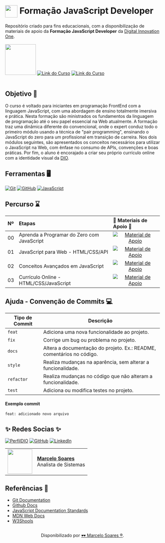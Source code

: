 <h1>
    <a href="https://www.dio.me/">
     <img align="center" width="40px" src="https://hermes.digitalinnovation.one/assets/diome/logo-minimized.png"></a>
    <span> Formação JavaScript Developer</span>
</h1>

Repositório criado para fins educacionais, com a disponibilização de materiais de apoio da **Formação JavaScript Developer** da [Digital Innovation One](https://www.dio.me/).
<br>
<br>
<img width="100px" background-color="black" src="https://hermes.dio.me/tracks/55e7040f-775b-47e5-a8fb-69d002ca17a9.png">
[![Link do Curso](https://img.shields.io/badge/▶-000?style=for-the-badge&logo=movie&logoColor=E94D5F)](https://web.dio.me/track/6e3cb1b0-bbcc-4cab-8d5c-c2c7acec960d) 
[![Link do Curso](https://img.shields.io/badge/Acesse%20o%20Curso%20na%20Plataforma-E94D5F?style=for-the-badge)](https://web.dio.me/track/6e3cb1b0-bbcc-4cab-8d5c-c2c7acec960d)
<br>
<br>

## Objetivo 🎯
O curso é voltado para iniciantes em programação FrontEnd com a linguagem JavaScript, com uma abordagem de ensino totalmente imersiva e prática. Nesta formação são ministrados os fundamentos da linguagem de programação até o seu papel essencial na Web atualmente. A formação traz uma dinâmica diferente do convencional, onde o expert conduz todo o primeiro módulo usando a técnica de "pair programming", ensinando o JavaScript do zero para um profissional em transição de carreira. Nos dois módulos seguintes, são apresentados os conceitos necessários para utilizar o JavaScript na Web, com ênfase no consumo de APIs, convenções e boas práticas. Por fim, o aluno é encorajado a criar seu próprio currículo online com a identidade visual da [DIO](https://www.dio.me/).

## Ferramentas 🖥️
[![Git](https://img.shields.io/badge/Git-000?style=for-the-badge&logo=git&logoColor=E94D5F)](https://git-scm.com/doc) 
[![GitHub](https://img.shields.io/badge/GitHub-000?style=for-the-badge&logo=github&logoColor=30A3DC)](https://docs.github.com/)
[![JavaScript](https://img.shields.io/badge/Javascript-000?style=for-the-badge&logo=javascript&logoColor=30A3DC)](https://jsdoc.app/)

## Percurso ⌛
<table>
  <thead>
    <tr align="left">
      <th>Nº</th>
      <th>Etapas</th>
      <th>📖 Materiais de Apoio 📖</th>
    </tr>
  </thead>
  <tbody align="left">
    <tr>
      <td>00</td>
      <td>Aprenda a Programar do Zero com JavaScript</td>
      <td align="center">
        <a href="https://github.com/Mdsoare/javascript-developer/tree/main/00-aprenda-programar">
           <img align="center" alt="Material de Apoio" src="https://img.shields.io/badge/Ver%20Material-30A3DC?style=for-the-badge">
        </a>
      </td>
    </tr>
    <tr>
      <td>01</td>
      <td>JavaScript para Web - HTML/CSS/API</td>
      <td align="center">
        <a href="https://github.com/Mdsoare/javascript-developer/tree/main/01-fundamentos-html-css-api">
           <img align="center" alt="Material de Apoio" src="https://img.shields.io/badge/Ver%20Material-E94D5F?style=for-the-badge">
        </a>
      </td>
    </tr>
    <tr>
      <td>02</td>
      <td>Conceitos Avançados em JavaScript</td>
      <td align="center">
        <a href="https://github.com/Mdsoare/javascript-developer/tree/main/02-conceitos-avancados">
           <img align="center" alt="Material de Apoio" src="https://img.shields.io/badge/Ver%20Material-30A3DC?style=for-the-badge">
        </a>
      </td>
    </tr>
    <tr>
      <td>03</td>
      <td>Currículo Online - HTML/CSS/JavaScript</td>
      <td align="center">
        <a href="https://github.com/Mdsoare/javascript-developer/tree/main/03-curriculo-online">
           <img align="center" alt="Material de Apoio" src="https://img.shields.io/badge/Ver%20Material-E94D5F?style=for-the-badge">
        </a>
      </td>
    </tr>
  </tbody>
  <tfoot></tfoot>
</table>

## Ajuda - Convenção de Commits 💻

| Tipo de Commit | Descrição                                                                                                 |
| -------------- | --------------------------------------------------------------------------------------------------------- |
| `feat`         | Adiciona uma nova funcionalidade ao projeto.                                                              |
| `fix`          | Corrige um bug ou problema no projeto.                                                                    |
| `docs`         | Altera a documentação do projeto. Ex.: README, comentários no código.                                     |
| `style`        | Realiza mudanças na aparência, sem alterar a funcionalidade.                                              |
| `refactor`     | Realiza mudanças no código que não alteram a funcionalidade.                                              |
| `test`         | Adiciona ou modifica testes no projeto.                                                                   |

#### Exemplo commit

`feat: adicionado novo arquivo`
<br>

## ✨ ️Redes Socias ✨

[![PerfilDIO](https://img.shields.io/badge/DIO-0077B5?style=for-the-badge&logo=dio&logoColor=white)](https://web.dio.me/users/marcelo_soares92)
[![GitHub](https://img.shields.io/badge/GitHub-000?style=for-the-badge&logo=github&logoColor=30A3DC)](https://github.com/Mdsoare/)
[![LinkedIn](https://img.shields.io/badge/LinkedIn-0077B5?style=for-the-badge&logo=linkedin&logoColor=white)](https://www.linkedin.com/in/marcelodsoares/) 

<table>
  <tr>
    <td>
      <img width="80px" align="center" src="https://avatars.githubusercontent.com/Mdsoare"/>
    </td>
    <td align="left">
      <a href="https://github.com/Mdsoare">
        <span><b>Marcelo Soares</b></span>
      </a>
      <br>
      <span>Analista de Sistemas</span>
    </td>
  </tr>
</table>

## Referências 🔎
- [Git Documentation](https://git-scm.com/doc)
- [Github Docs](https://docs.github.com/)
- [JavaScript Documentation Standards](https://developer.wordpress.org/coding-standards/inline-documentation-standards/javascript/)
- [MDN Web Docs](https://developer.mozilla.org/pt-BR/docs/Web/JavaScript)
- [W3Shools](https://www.w3schools.com/js/)

##
<div align="center">Disponibilizado por <a href="https://github.com/Mdsoare">🕶 Marcelo Soares ®</a>.</div>
